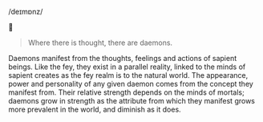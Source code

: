 /deɪmɒnz/

📑[](.)

> Where there is thought, there are daemons.

Daemons manifest from the thoughts, feelings and actions of sapient beings. Like the fey, they exist in a parallel reality, linked to the minds of sapient creates as the fey realm is to the natural world. The appearance, power and personality of any given daemon comes from the concept they manifest from. Their relative strength depends on the minds of mortals; daemons grow in strength as the attribute from which they manifest grows more prevalent in the world, and diminish as it does.